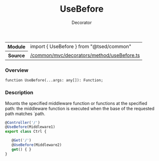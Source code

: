 
<header class="symbol-info-header"><h1 id="usebefore">UseBefore</h1><label class="symbol-info-type-label decorator">Decorator</label></header>
<!-- summary -->
<section class="symbol-info"><table class="is-full-width"><tbody><tr><th>Module</th><td><div class="lang-typescript"><span class="token keyword">import</span> { UseBefore }&nbsp;<span class="token keyword">from</span>&nbsp;<span class="token string">"@tsed/common"</span></div></td></tr><tr><th>Source</th><td><a href="https://github.com/Romakita/ts-express-decorators/blob/v4.13.8/src//common/mvc/decorators/method/useBefore.ts#L0-L0">/common/mvc/decorators/method/useBefore.ts</a></td></tr></tbody></table></section>
<!-- overview -->


### Overview


<pre><code class="typescript-lang ">function <span class="token function">UseBefore</span><span class="token punctuation">(</span>...args<span class="token punctuation">:</span> <span class="token keyword">any</span><span class="token punctuation">[</span><span class="token punctuation">]</span><span class="token punctuation">)</span><span class="token punctuation">:</span> Function<span class="token punctuation">;</span></code></pre>


<!-- Parameters -->

<!-- Description -->


### Description

Mounts the specified middleware function or functions at the specified path: the middleware function is executed when
the base of the requested path matches `path.

```typescript
@Controller('/')
@UseBefore(Middleware1)
export class Ctrl {

   @Get('/')
   @UseBefore(Middleware2)
   get() { }
}
```

<!-- Members -->

